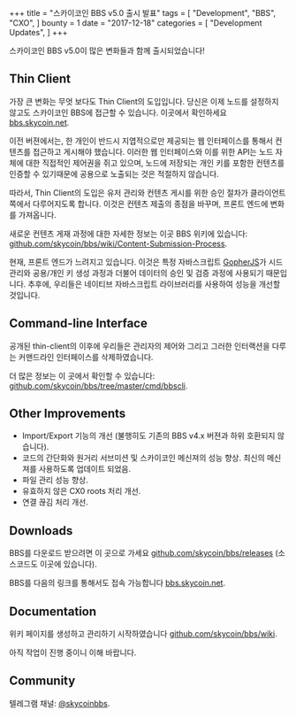+++
title = "스카이코인 BBS v5.0 출시 발표"
tags = [
    "Development",
    "BBS",
    "CXO",
]
bounty = 1
date = "2017-12-18"
categories = [
    "Development Updates",
]
+++

스카이코인 BBS v5.0이 많은 변화들과 함께 출시되었습니다!

## Thin Client

가장 큰 변화는 무엇 보다도 Thin Client의 도입입니다. 당신은 이제 노드를 설정하지 않고도 스카이코인 BBS에 접근할 수 있습니다. 이곳에서 확인하세요 [bbs.skycoin.net](http://bbs.skycoin.net). 


이전 버젼에서는, 한 개인이 반드시 지엽적으로만 제공되는 웹 인터페이스를 통해서 컨텐츠를 접근하고 게시해야 했습니다. 이러한 웹 인터페이스와 이를 위한 API는 노드 자체에 대한 직접적인 제어권을 쥐고 있으며, 노드에 저장되는 개인 키를 포함한 컨텐츠를 인증할 수 있기때문에 공용으로 노출되는 것은 적절하지 않습니다.

따라서, Thin Client의 도입은 유저 관리와 컨텐츠 게시를 위한 승인 절차가 클라이언트 쪽에서 다루어지도록 합니다. 이것은 컨텐츠 제출의 종점을 바꾸며, 프론트 엔드에 변화를 가져옵니다.

새로운 컨텐츠 게재 과정에 대한 자세한 정보는 이곳 BBS 위키에 있습니다: [github.com/skycoin/bbs/wiki/Content-Submission-Process](https://github.com/skycoin/bbs/wiki/Content-Submission-Process).

현재, 프론트 엔드가 느려지고 있습니다. 이것은 특정 자바스크립트 [GopherJS](https://github.com/gopherjs)가 시드 관리와 공용/개인 키 생성 과정과 더불어 데이터의 승인 및 검증 과정에 사용되기 때문입니다. 추후에, 우리들은 네이티브 자바스크립트 라이브러리를 사용하여 성능을 개선할 것입니다.

## Command-line Interface

공개된 thin-client의 이후에 우리들은 관리자의 제어와 그리고 그러한 인터랙션을 다루는 커맨드라인 인터페이스를 삭제하였습니다.

더 많은 정보는 이 곳에서 확인할 수 있습니다: [github.com/skycoin/bbs/tree/master/cmd/bbscli](https://github.com/skycoin/bbs/tree/master/cmd/bbscli).

## Other Improvements

* Import/Export 기능의 개선 (불행히도 기존의 BBS v4.x 버젼과 하위 호환되지 않습니다).
* 코드의 간단화와 원거리 서브미션 및 스카이코인 메신져의 성능 향상. 최신의 메신져를 사용하도록 업데이트 되었음.
* 파일 관리 성능 향상.
* 유효하지 않은 CX0 roots 처리 개선.
* 연결 끊김 처리 개선.

## Downloads

BBS를 다운로드 받으려면 이 곳으로 가세요 [github.com/skycoin/bbs/releases](https://github.com/skycoin/bbs/releases) (소스코드도 이곳에 있습니다).

BBS를 다음의 링크를 통해서도 접속 가능합니다 [bbs.skycoin.net](http://bbs.skycoin.net).

## Documentation

위키 페이지를 생성하고 관리하기 시작하였습니다 [github.com/skycoin/bbs/wiki](https://github.com/skycoin/bbs/wiki).

아직 작업이 진행 중이니 이해 바랍니다.

## Community

텔레그램 채널: [@skycoinbbs](https://t.me/skycoinbbs).
